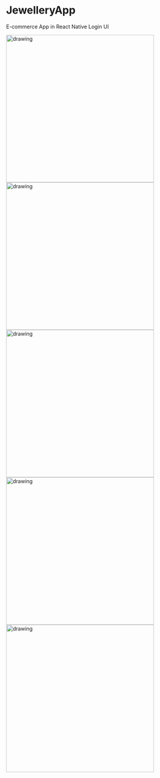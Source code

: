 # JewelleryApp
E-commerce App in React Native
Login UI


<img src="https://user-images.githubusercontent.com/59868973/147475042-d4871042-0bd9-458b-a002-d74d96dd2052.png" alt="drawing" width="400"/>
<img src="https://user-images.githubusercontent.com/59868973/147475110-babb705f-7c16-48ca-a7a0-15467e7d76bd.png" alt="drawing" width="400"/>
<img src="https://user-images.githubusercontent.com/59868973/147475114-3f54289d-a206-4fc9-82eb-2983ada9bbeb.png" alt="drawing" width="400"/>
<img src="https://user-images.githubusercontent.com/59868973/147475118-6a97d505-017e-4992-82b7-1ddd223ff440.png" alt="drawing" width="400"/>
<img src="https://user-images.githubusercontent.com/59868973/147475121-741237c7-3708-4bc4-a08a-9dbd42b9ce94.png" alt="drawing" width="400"/>

